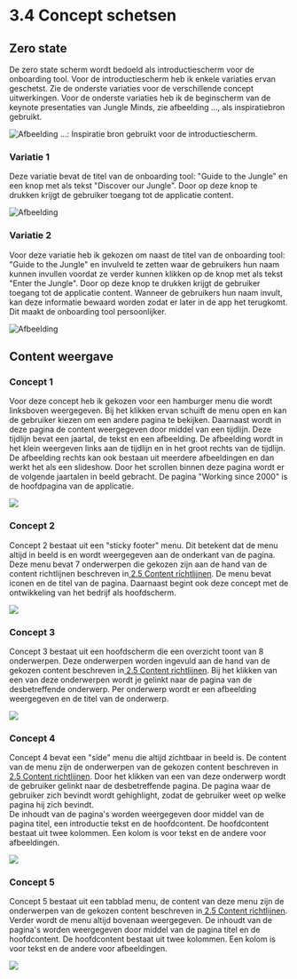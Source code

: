 # 3.4 Concept schetsen

## Zero state

De zero state scherm wordt bedoeld als introductiescherm voor de onboarding tool. Voor de introductiescherm heb ik enkele variaties ervan geschetst. Zie de onderste variaties voor de verschillende concept uitwerkingen. Voor de onderste variaties heb ik de beginscherm van de keynote presentaties van Jungle Minds, zie afbeelding ..., als inspiratiebron gebruikt.

![Afbeelding ...: Inspiratie bron gebruikt voor de introductiescherm. ](../.gitbook/assets/keynote-voorbeeld-beginscherm.png)

### Variatie 1

 Deze variatie bevat de titel van de onboarding tool: "Guide to the Jungle" en een knop met als tekst "Discover our Jungle". Door op deze knop te drukken krijgt de gebruiker toegang tot de applicatie content. 

![Afbeelding ](../.gitbook/assets/0001%20%281%29.jpg)

### Variatie 2

 Voor deze variatie heb ik gekozen om naast de titel van de onboarding tool: "Guide to the Jungle" en invulveld te zetten waar de gebruikers hun naam kunnen invullen voordat ze verder kunnen klikken op de knop met als tekst "Enter the Jungle". Door op deze knop te drukken krijgt de gebruiker toegang tot de applicatie content. Wanneer de gebruikers hun naam invult, kan deze informatie bewaard worden zodat er later in de app het terugkomt. Dit maakt de onboarding tool persoonlijker.

![Afbeelding](../.gitbook/assets/0001%20%281%29.jpg)

## Content weergave

### Concept 1

Voor deze concept heb ik gekozen voor een hamburger menu die wordt linksboven weergegeven. Bij het klikken ervan schuift de menu open en kan de gebruiker kiezen om een andere pagina te bekijken. Daarnaast wordt in deze pagina de content weergegeven door middel van een tijdlijn. Deze tijdlijn bevat een jaartal, de tekst en een afbeelding. De afbeelding wordt in het klein weergeven links aan de tijdlijn en in het groot rechts van de tijdlijn. De afbeelding rechts kan ook bestaan uit meerdere afbeeldingen en dan werkt het als een slideshow. Door het scrollen binnen deze pagina wordt er de volgende jaartalen in beeld gebracht. De pagina "Working since 2000" is de hoofdpagina van de applicatie. 

![](../.gitbook/assets/0002.jpg)

### Concept 2

Concept 2 bestaat uit een "sticky footer" menu. Dit betekent dat de menu altijd in beeld is en wordt weergegeven aan de onderkant van de pagina. Deze menu bevat 7 onderwerpen die gekozen zijn aan de hand van de content richtlijnen beschreven in[ 2.5 Content richtlijnen](../2.-verkenningsfase/content-richtlijnen.md). De menu bevat iconen en de titel van de pagina. Daarnaast begint ook deze concept met de ontwikkeling van het bedrijf als hoofdscherm. 

![](../.gitbook/assets/0003%20%281%29.jpg)

### Concept 3

Concept 3 bestaat uit een hoofdscherm die een overzicht toont van 8 onderwerpen. Deze onderwerpen worden ingevuld aan de hand van de gekozen content beschreven in[ 2.5 Content richtlijnen](../2.-verkenningsfase/content-richtlijnen.md). Bij het klikken van een van deze onderwerpen wordt je gelinkt naar de pagina van de desbetreffende onderwerp. Per onderwerp wordt er een afbeelding weergegeven en de titel van de onderwerp.

![](../.gitbook/assets/0004.jpg)

### Concept 4

Concept 4 bevat een "side" menu die altijd zichtbaar in beeld is. De content van de menu zijn de onderwerpen van de gekozen content beschreven in[ 2.5 Content richtlijnen](../2.-verkenningsfase/content-richtlijnen.md). Door het klikken van een van deze onderwerp wordt de gebruiker gelinkt naar de desbetreffende pagina. De pagina waar de gebruiker zich bevindt wordt gehighlight, zodat de gebruiker weet op welke pagina hij zich bevindt.  
De inhoudt van de pagina's worden weergegeven door middel van de pagina titel, een introductie tekst en de hoofdcontent. De hoofdcontent bestaat uit twee kolommen. Een kolom is voor tekst en de andere voor afbeeldingen. 

![](../.gitbook/assets/0005.jpg)

### Concept 5

Concept 5 bestaat uit een tabblad menu, de content van deze menu zijn de onderwerpen van de gekozen content beschreven in[ 2.5 Content richtlijnen](../2.-verkenningsfase/content-richtlijnen.md). Verder wordt de menu altijd bovenaan weergegeven. De inhoudt van de pagina's worden weergegeven door middel van de pagina titel en de hoofdcontent. De hoofdcontent bestaat uit twee kolommen. Een kolom is voor tekst en de andere voor afbeeldingen. 

![](../.gitbook/assets/0006.jpg)

### 





